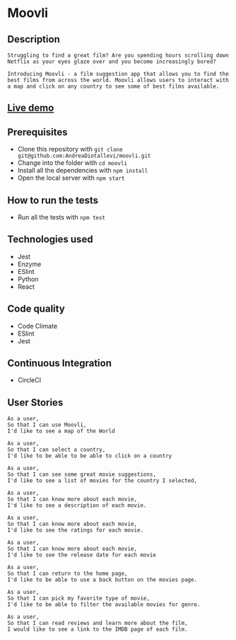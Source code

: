 # Moovli

## Description

```
Struggling to find a great film? Are you spending hours scrolling down Netflix as your eyes glaze over and you become increasingly bored?

Introducing Moovli - a film suggestion app that allows you to find the best films from across the world. Moovli allows users to interact with a map and click on any country to see some of best films available.

```
## [Live demo](https://serene-ocean-62701.herokuapp.com/)

## Prerequisites

* Clone this repository with ```git clone git@github.com:AndreaDiotallevi/moovli.git```
* Change into the folder with ```cd moovli```
* Install all the dependencies with ```npm install```
* Open the local server with ```npm start```

## How to run the tests

* Run all the tests with ```npm test```

## Technologies used

* Jest
* Enzyme
* ESlint
* Python
* React

## Code quality

* Code Climate
* ESlint
* Jest

## Continuous Integration

* CircleCI

## User Stories

```
As a user,
So that I can use Moovli,
I'd like to see a map of the World

As a user,
So that I can select a country,
I'd like to be able to be able to click on a country

As a user,
So that I can see some great movie suggestions,
I'd like to see a list of movies for the country I selected,

As a user,
So that I can know more about each movie,
I'd like to see a description of each movie.

As a user,
So that I can know more about each movie,
I'd like to see the ratings for each movie.

As a user,
So that I can know more about each movie,
I'd like to see the release date for each movie

As a user,
So that I can return to the home page,
I'd like to be able to use a back button on the movies page.

As a user,
So that I can pick my favorite type of movie,
I'd like to be able to filter the available movies for genre.

As a user,
So that I can read reviews and learn more about the film,
I would like to see a link to the IMDB page of each film.

```
